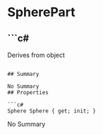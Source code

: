 # SpherePart

## ```c#
Derives from object
```

## Summary

No Summary
## Properties

```c#
Sphere Sphere { get; init; } 
```
No Summary
